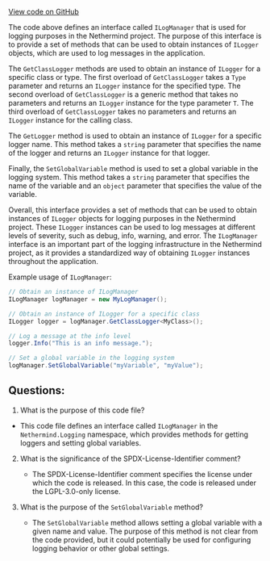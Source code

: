 [View code on GitHub](https://github.com/NethermindEth/nethermind/src/Nethermind/Nethermind.Logging/ILogManager.cs)

The code above defines an interface called `ILogManager` that is used for logging purposes in the Nethermind project. The purpose of this interface is to provide a set of methods that can be used to obtain instances of `ILogger` objects, which are used to log messages in the application. 

The `GetClassLogger` methods are used to obtain an instance of `ILogger` for a specific class or type. The first overload of `GetClassLogger` takes a `Type` parameter and returns an `ILogger` instance for the specified type. The second overload of `GetClassLogger` is a generic method that takes no parameters and returns an `ILogger` instance for the type parameter `T`. The third overload of `GetClassLogger` takes no parameters and returns an `ILogger` instance for the calling class. 

The `GetLogger` method is used to obtain an instance of `ILogger` for a specific logger name. This method takes a `string` parameter that specifies the name of the logger and returns an `ILogger` instance for that logger. 

Finally, the `SetGlobalVariable` method is used to set a global variable in the logging system. This method takes a `string` parameter that specifies the name of the variable and an `object` parameter that specifies the value of the variable. 

Overall, this interface provides a set of methods that can be used to obtain instances of `ILogger` objects for logging purposes in the Nethermind project. These `ILogger` instances can be used to log messages at different levels of severity, such as debug, info, warning, and error. The `ILogManager` interface is an important part of the logging infrastructure in the Nethermind project, as it provides a standardized way of obtaining `ILogger` instances throughout the application. 

Example usage of `ILogManager`:

```csharp
// Obtain an instance of ILogManager
ILogManager logManager = new MyLogManager();

// Obtain an instance of ILogger for a specific class
ILogger logger = logManager.GetClassLogger<MyClass>();

// Log a message at the info level
logger.Info("This is an info message.");

// Set a global variable in the logging system
logManager.SetGlobalVariable("myVariable", "myValue");
```
## Questions: 
 1. What is the purpose of this code file?
   - This code file defines an interface called `ILogManager` in the `Nethermind.Logging` namespace, which provides methods for getting loggers and setting global variables.

2. What is the significance of the SPDX-License-Identifier comment?
   - The SPDX-License-Identifier comment specifies the license under which the code is released. In this case, the code is released under the LGPL-3.0-only license.

3. What is the purpose of the `SetGlobalVariable` method?
   - The `SetGlobalVariable` method allows setting a global variable with a given name and value. The purpose of this method is not clear from the code provided, but it could potentially be used for configuring logging behavior or other global settings.